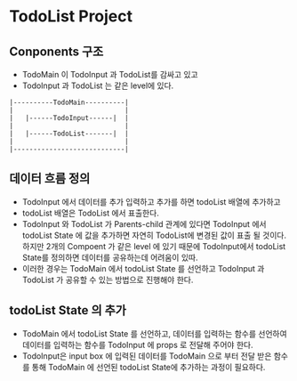 # TodoList Project

## Conponents 구조

- TodoMain 이 TodoInput 과 TodoList를 감싸고 있고
- TodoInput 과 TodoList 는 같은 level에 있다.

```
|----------TodoMain----------|
|                            |
|   |------TodoInput------|  |
|                            |
|   |------TodoList-------|  |
|                            |
|----------------------------|
```

## 데이터 흐름 정의

- TodoInput 에서 데이터를 추가 입력하고 추가를 하면 todoList 배열에 추가하고
- todoList 배열은 TodoList 에서 표출한다.
- TodoInput 와 TodoList 가 Parents-child 관계에 있다면 TodoInput 에서
  todoList State 에 값을 추가하면 자연히 TodoList에 변경된 값이 표출 될 것이다.
  하지만 2개의 Compoent 가 같은 level 에 있기 때문에 TodoInput에서
  todoList State를 정의하면 데이터를 공유하는데 어려움이 있따.
- 이러한 경우는 TodoMain 에서 todoList State 를 선언하고 TodoInput 과
  TodoList 가 공유할 수 있는 방법으로 진행해야 한다.

## todoList State 의 추가

- TodoMain 에서 todoList State 를 선언하고, 데이터를 입력하는 함수를 선언하여
  데이터를 입력하는 함수를 TodoInput 에 props 로 전달해 주어야 한다.
- TodoInput은 input box 에 입력된 데이터를 TodoMain 으로 부터 전달 받은
  함수를 통해 TodoMain 에 선언된 todoList State에 추가하는 과정이 필요하다.
